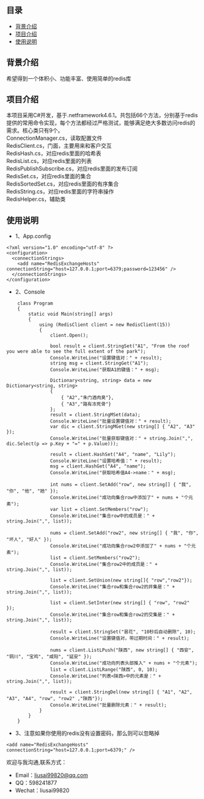 ## 目录
* [背景介绍](#背景介绍)
* [项目介绍](#项目介绍)
* [使用说明](#使用说明)

 
<a name="背景介绍"></a>
## 背景介绍
 
希望得到一个体积小、功能丰富、使用简单的redis库
 
<a name="项目介绍"></a>
## 项目介绍
 
本项目采用C#开发，基于.netframework4.6.1。共包括66个方法，分别基于redis提供的常用命令实现，每个方法都经过严格测试，能够满足绝大多数访问redis的需求。核心类只有9个。  
ConnectionManager.cs，读取配置文件  
RedisClient.cs，门面，主要用来和客户交互  
RedisHash.cs，对应redis里面的哈希表  
RedisList.cs，对应redis里面的列表  
RedisPublishSubscribe.cs，对应redis里面的发布订阅  
RedisSet.cs，对应redis里面的集合  
RedisSortedSet.cs，对应redis里面的有序集合  
RedisString.cs，对应redis里面的字符串操作  
RedisHelper.cs，辅助类  
 
<a name="使用说明"></a>
## 使用说明
* 1、App.config
```
<?xml version="1.0" encoding="utf-8" ?>
<configuration>
  <connectionStrings>
    <add name="RedisExchangeHosts" connectionString="host=127.0.0.1;port=6379;password=123456" />
  </connectionStrings>
</configuration>
```
* 2、Console  
```
    class Program  
    {  
        static void Main(string[] args)  
        {  
            using (RedisClient client = new RedisClient(15))  
            {  
                client.Open();  

                bool result = client.StringSet("A1", "From the roof you were able to see the full extent of the park");
                Console.WriteLine("设置键值对：" + result);
                string msg = client.StringGet("A1");
                Console.WriteLine("获取A1的键值：" + msg);

                Dictionary<string, string> data = new Dictionary<string, string>
                {
                    { "A2","朱门酒肉臭"},
                    { "A3","路有冻死骨"}
                };
                result = client.StringMSet(data);
                Console.WriteLine("批量设置键值对：" + result);
                var dic = client.StringMGet(new string[] { "A2", "A3" });
                Console.WriteLine("批量获取键值对：" + string.Join(",", dic.Select(p => p.Key + "=" + p.Value)));

                result = client.HashSet("A4", "name", "Lily");
                Console.WriteLine("设置哈希值：" + result);
                msg = client.HashGet("A4", "name");
                Console.WriteLine("获取哈希值A4->name：" + msg);

                int nums = client.SetAdd("row", new string[] { "我", "你", "他", "她" });
                Console.WriteLine("成功向集合row中添加了" + nums + "个元素");
                var list = client.SetMembers("row");
                Console.WriteLine("集合row中的成员是：" + string.Join(",", list));

                nums = client.SetAdd("row2", new string[] { "我", "你", "坏人", "好人" });
                Console.WriteLine("成功向集合row2中添加了" + nums + "个元素");
                list = client.SetMembers("row2");
                Console.WriteLine("集合row2中的成员是：" + string.Join(",", list));

                list = client.SetUnion(new string[]{ "row","row2"});
                Console.WriteLine("集合row和集合row2的并集是：" + string.Join(",", list));

                list = client.SetInter(new string[] { "row", "row2" });
                Console.WriteLine("集合row和集合row2的交集是：" + string.Join(",", list));

                result = client.StringSet("昙花", "10秒后自动删除", 10);
                Console.WriteLine("设置键值对，带过期时间：" + result);

                nums = client.ListLPush("陕西", new string[] { "西安", "铜川", "宝鸡", "咸阳", "延安" });
                Console.WriteLine("成功向列表头部推入" + nums + "个元素");
                list = client.ListLRange("陕西", 0, 10);
                Console.WriteLine("列表<陕西>中的元素是：" + string.Join(",", list));

                result = client.StringDel(new string[] { "A1", "A2", "A3", "A4", "row", "row2" ,"陕西"});
                Console.WriteLine("批量删除元素：" + result);
            }
        }
    }
 ```   
* 3、注意如果你使用的redis没有设置密码，那么则可以忽略掉  
```
<add name="RedisExchangeHosts" connectionString="host=127.0.0.1;port=6379;" />  
```
 




 
欢迎与我沟通,联系方式：
 

* Email：liusai99820@qq.com
* QQ：598241877
* Wechat：liusai99820
